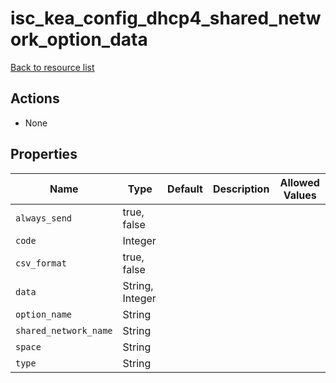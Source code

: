 # isc_kea_config_dhcp4_shared_network_option_data

[Back to resource list](../README.md#resources)

## Actions

- None

## Properties

| Name                  | Type            | Default | Description | Allowed Values |
| --------------------- | --------------- | ------- | ----------- | -------------- |
| `always_send`         | true, false     |         |             |                |
| `code`                | Integer         |         |             |                |
| `csv_format`          | true, false     |         |             |                |
| `data`                | String, Integer |         |             |                |
| `option_name`         | String          |         |             |                |
| `shared_network_name` | String          |         |             |                |
| `space`               | String          |         |             |                |
| `type`                | String          |         |             |                |
